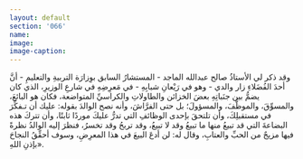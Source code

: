 ```yaml
---
layout: default
section: '066'
name:
image:
image-caption:
---
```


وقد ذكر لي الأستاذُ صالح عبدالله الماجد - المستشارُ السابق بوِزارَة التربيةِ والتعليمِ - أنَّ أحدَ الفُضَلاءِ زار والدي - وهو في رَيْعانِ شبابِهِ - في مَعرِضِهِ في شارعِ الوزيرِ، الذي كان يضمُّ بين جنَباتِهِ بعضَ الخزائن والطاولاتِ والكراسيِّ المتواضعة، فكان هو البائعَ، والمسوِّقَ، والموظَّفَ، والمسؤولَ؛ بل حتى الفرَّاشَ، وأنه نصح الوالدَ بقوله: عليك أن تـفكِّرَ في مستقبلِكَ، وأن تلتحقَ بإحدى الوظائفِ التي تدرُّ عليكَ موردًا ثابتًا، وأن تتركَ هذه البضاعةَ التي قد تبيعُ منها ما تبيعُ وقد لا تبيعُ، وقد تربحُ وقد تخسرُ، فنظرَ إليه الوالدُ نظرةً فيها مزيجٌ من الحبِّ والعتابِ، وقال له: لن أدعَ البيعَ في هذا المعرِضِ، وسوف أحقِّقُ النجاحَ بإذنِ اللهِ».
